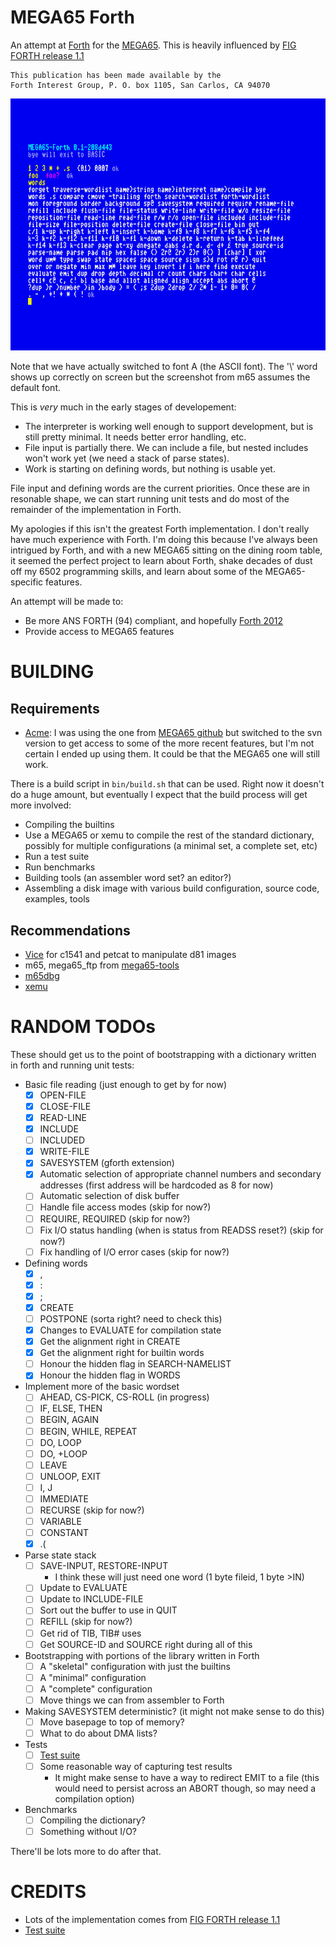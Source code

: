 
# MEGA65 Forth

An attempt at [Forth](https://forth-standard.org/standard/words) for the [MEGA65](https://mega65.org/).  This is heavily influenced by [FIG FORTH release 1.1](https://github.com/ptorric/figforth)

```
This publication has been made available by the 
Forth Interest Group, P. O. box 1105, San Carlos, CA 94070
```

![screenshot](doc/screenshot.png)

Note that we have actually switched to font A (the ASCII font).  The '\\' word shows up correctly on screen but the screenshot from m65 assumes the default font.

This is *very* much in the early stages of developement:

- The interpreter is working well enough to support development, but is still pretty minimal.  It needs better error handling, etc.
- File input is partially there.  We can include a file, but nested includes won't work yet (we need a stack of parse states).
- Work is starting on defining words, but nothing is usable yet.

File input and defining words are the current priorities.  Once these are in resonable shape, we can start running unit tests and do most of the remainder of the implementation in Forth.

My apologies if this isn't the greatest Forth implementation.  I don't really have much experience with Forth.  I'm doing this because I've always been intrigued by Forth, and with a new MEGA65 sitting on the dining room table, it seemed the perfect project to learn about Forth, shake decades of dust off my 6502 programming skills, and learn about some of the MEGA65-specific features.

An attempt will be made to:

- Be more ANS FORTH (94) compliant, and hopefully [Forth 2012](http://www.forth200x.org/documents/forth-2012.pdf)
- Provide access to MEGA65 features

# BUILDING

## Requirements

- [Acme](https://sourceforge.net/projects/acme-crossass):  I was using the one from [MEGA65 github](https://github.com/MEGA65/acme) but switched to the svn version to get access to some of the more recent features, but I'm not certain I ended up using them.  It could be that the MEGA65 one will still work.

There is a build script in `bin/build.sh` that can be used.  Right now it doesn't do a huge amount, but eventually I expect
that the build process will get more involved:

- Compiling the builtins
- Use a MEGA65 or xemu to compile the rest of the standard dictionary, possibly for multiple configurations (a minimal set, a complete set, etc)
- Run a test suite
- Run benchmarks
- Building tools (an assembler word set? an editor?)
- Assembling a disk image with various build configuration, source code, examples, tools

## Recommendations

- [Vice](https://vice-emu.sourceforge.io/) for c1541 and petcat to manipulate d81 images
- m65, mega65_ftp from [mega65-tools](https://github.com/MEGA65/mega65-tools)
- [m65dbg](https://github.com/MEGA65/m65dbg)
- [xemu](https://github.com/lgblgblgb/xemu)

# RANDOM TODOs

These should get us to the point of bootstrapping with a dictionary written in forth and running unit tests:
- Basic file reading (just enough to get by for now)
  - [x] OPEN-FILE
  - [x] CLOSE-FILE
  - [x] READ-LINE
  - [x] INCLUDE
  - [ ] INCLUDED
  - [x] WRITE-FILE
  - [x] SAVESYSTEM (gforth extension)
  - [x] Automatic selection of appropriate channel numbers and secondary addresses (first address will be hardcoded as 8 for now)
  - [ ] Automatic selection of disk buffer
  - [ ] Handle file access modes (skip for now?)
  - [ ] REQUIRE, REQUIRED (skip for now?)
  - [ ] Fix I/O status handling (when is status from READSS reset?) (skip for now?)
  - [ ] Fix handling of I/O error cases (skip for now?)
- Defining words
  - [x] ,
  - [x] :
  - [x] ;
  - [x] CREATE
  - [ ] POSTPONE (sorta right? need to check this)
  - [x] Changes to EVALUATE for compilation state
  - [x] Get the alignment right in CREATE
  - [x] Get the alignment right for builtin words
  - [ ] Honour the hidden flag in SEARCH-NAMELIST
  - [x] Honour the hidden flag in WORDS
- Implement more of the basic wordset
  - [ ] AHEAD, CS-PICK, CS-ROLL (in progress)
  - [ ] IF, ELSE, THEN
  - [ ] BEGIN, AGAIN
  - [ ] BEGIN, WHILE, REPEAT
  - [ ] DO, LOOP
  - [ ] DO, +LOOP
  - [ ] LEAVE
  - [ ] UNLOOP, EXIT
  - [ ] I, J
  - [ ] IMMEDIATE
  - [ ] RECURSE (skip for now?)
  - [ ] VARIABLE
  - [ ] CONSTANT
  - [x] .(
- Parse state stack
  - [ ] SAVE-INPUT, RESTORE-INPUT
    - I think these will just need one word (1 byte fileid, 1 byte >IN)
  - [ ] Update to EVALUATE
  - [ ] Update to INCLUDE-FILE
  - [ ] Sort out the buffer to use in QUIT
  - [ ] REFILL (skip for now?)
  - [ ] Get rid of TIB, TIB# uses
  - [ ] Get SOURCE-ID and SOURCE right during all of this
- Bootstrapping with portions of the library written in Forth
  - [ ] A "skeletal" configuration with just the builtins
  - [ ] A "minimal" configuration
  - [ ] A "complete" configuration
  - [ ] Move things we can from assembler to Forth
- Making SAVESYSTEM deterministic? (it might not make sense to do this)
  - [ ] Move basepage to top of memory?
  - [ ] What to do about DMA lists?
- Tests
  - [ ] [Test suite](https://github.com/gerryjackson/forth2012-test-suite)
  - [ ] Some reasonable way of capturing test results 
    - It might make sense to have a way to redirect EMIT to a file (this would need to persist across an ABORT though, so may need a compilation option) 
- Benchmarks
  - [ ] Compiling the dictionary?
  - [ ] Something without I/O?

There'll be lots more to do after that.

# CREDITS

- Lots of the implementation comes from [FIG FORTH release 1.1](https://github.com/ptorric/figforth)
- [Test suite](https://github.com/gerryjackson/forth2012-test-suite)
